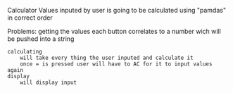 Calculator
    Values inputed by user is going to be calculated using "pamdas" in correct order

Problems:
    getting the values
        each button correlates to a number wich will be pushed into a string
    
    calculating
        will take every thing the user inputed and calculate it
        once = is pressed user will have to AC for it to input values again
    display
        will display input 
